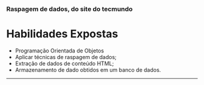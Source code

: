 ### Raspagem de dados, do site do tecmundo

# Habilidades Expostas

- Programação Orientada de Objetos
- Aplicar técnicas de raspagem de dados;
- Extração de dados de conteúdo HTML;
- Armazenamento de dado obtidos em um banco de dados.
---
